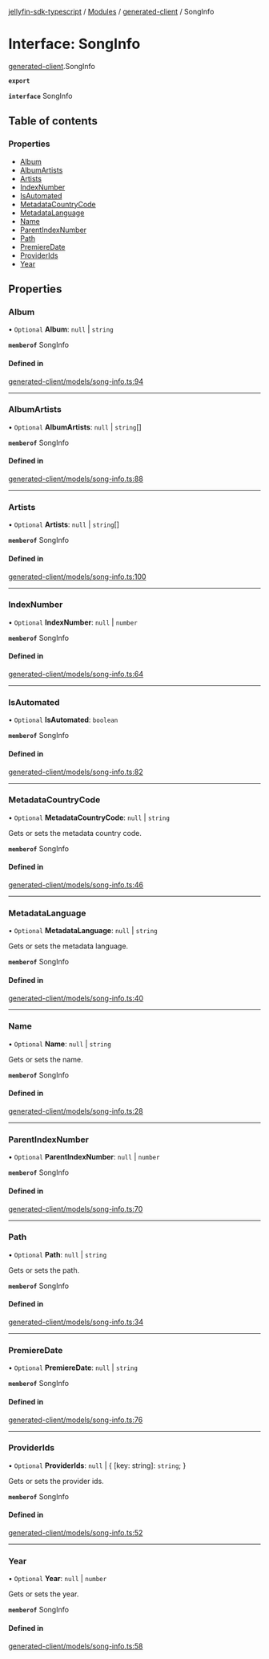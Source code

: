 [jellyfin-sdk-typescript](../README.md) / [Modules](../modules.md) / [generated-client](../modules/generated_client.md) / SongInfo

# Interface: SongInfo

[generated-client](../modules/generated_client.md).SongInfo

**`export`**

**`interface`** SongInfo

## Table of contents

### Properties

- [Album](generated_client.SongInfo.md#album)
- [AlbumArtists](generated_client.SongInfo.md#albumartists)
- [Artists](generated_client.SongInfo.md#artists)
- [IndexNumber](generated_client.SongInfo.md#indexnumber)
- [IsAutomated](generated_client.SongInfo.md#isautomated)
- [MetadataCountryCode](generated_client.SongInfo.md#metadatacountrycode)
- [MetadataLanguage](generated_client.SongInfo.md#metadatalanguage)
- [Name](generated_client.SongInfo.md#name)
- [ParentIndexNumber](generated_client.SongInfo.md#parentindexnumber)
- [Path](generated_client.SongInfo.md#path)
- [PremiereDate](generated_client.SongInfo.md#premieredate)
- [ProviderIds](generated_client.SongInfo.md#providerids)
- [Year](generated_client.SongInfo.md#year)

## Properties

### Album

• `Optional` **Album**: ``null`` \| `string`

**`memberof`** SongInfo

#### Defined in

[generated-client/models/song-info.ts:94](https://github.com/thornbill/jellyfin-sdk-typescript/blob/e4df7f8/src/generated-client/models/song-info.ts#L94)

___

### AlbumArtists

• `Optional` **AlbumArtists**: ``null`` \| `string`[]

**`memberof`** SongInfo

#### Defined in

[generated-client/models/song-info.ts:88](https://github.com/thornbill/jellyfin-sdk-typescript/blob/e4df7f8/src/generated-client/models/song-info.ts#L88)

___

### Artists

• `Optional` **Artists**: ``null`` \| `string`[]

**`memberof`** SongInfo

#### Defined in

[generated-client/models/song-info.ts:100](https://github.com/thornbill/jellyfin-sdk-typescript/blob/e4df7f8/src/generated-client/models/song-info.ts#L100)

___

### IndexNumber

• `Optional` **IndexNumber**: ``null`` \| `number`

**`memberof`** SongInfo

#### Defined in

[generated-client/models/song-info.ts:64](https://github.com/thornbill/jellyfin-sdk-typescript/blob/e4df7f8/src/generated-client/models/song-info.ts#L64)

___

### IsAutomated

• `Optional` **IsAutomated**: `boolean`

**`memberof`** SongInfo

#### Defined in

[generated-client/models/song-info.ts:82](https://github.com/thornbill/jellyfin-sdk-typescript/blob/e4df7f8/src/generated-client/models/song-info.ts#L82)

___

### MetadataCountryCode

• `Optional` **MetadataCountryCode**: ``null`` \| `string`

Gets or sets the metadata country code.

**`memberof`** SongInfo

#### Defined in

[generated-client/models/song-info.ts:46](https://github.com/thornbill/jellyfin-sdk-typescript/blob/e4df7f8/src/generated-client/models/song-info.ts#L46)

___

### MetadataLanguage

• `Optional` **MetadataLanguage**: ``null`` \| `string`

Gets or sets the metadata language.

**`memberof`** SongInfo

#### Defined in

[generated-client/models/song-info.ts:40](https://github.com/thornbill/jellyfin-sdk-typescript/blob/e4df7f8/src/generated-client/models/song-info.ts#L40)

___

### Name

• `Optional` **Name**: ``null`` \| `string`

Gets or sets the name.

**`memberof`** SongInfo

#### Defined in

[generated-client/models/song-info.ts:28](https://github.com/thornbill/jellyfin-sdk-typescript/blob/e4df7f8/src/generated-client/models/song-info.ts#L28)

___

### ParentIndexNumber

• `Optional` **ParentIndexNumber**: ``null`` \| `number`

**`memberof`** SongInfo

#### Defined in

[generated-client/models/song-info.ts:70](https://github.com/thornbill/jellyfin-sdk-typescript/blob/e4df7f8/src/generated-client/models/song-info.ts#L70)

___

### Path

• `Optional` **Path**: ``null`` \| `string`

Gets or sets the path.

**`memberof`** SongInfo

#### Defined in

[generated-client/models/song-info.ts:34](https://github.com/thornbill/jellyfin-sdk-typescript/blob/e4df7f8/src/generated-client/models/song-info.ts#L34)

___

### PremiereDate

• `Optional` **PremiereDate**: ``null`` \| `string`

**`memberof`** SongInfo

#### Defined in

[generated-client/models/song-info.ts:76](https://github.com/thornbill/jellyfin-sdk-typescript/blob/e4df7f8/src/generated-client/models/song-info.ts#L76)

___

### ProviderIds

• `Optional` **ProviderIds**: ``null`` \| { [key: string]: `string`;  }

Gets or sets the provider ids.

**`memberof`** SongInfo

#### Defined in

[generated-client/models/song-info.ts:52](https://github.com/thornbill/jellyfin-sdk-typescript/blob/e4df7f8/src/generated-client/models/song-info.ts#L52)

___

### Year

• `Optional` **Year**: ``null`` \| `number`

Gets or sets the year.

**`memberof`** SongInfo

#### Defined in

[generated-client/models/song-info.ts:58](https://github.com/thornbill/jellyfin-sdk-typescript/blob/e4df7f8/src/generated-client/models/song-info.ts#L58)
